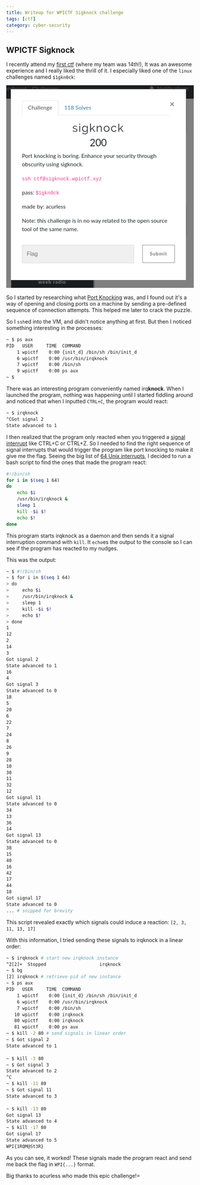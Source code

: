 ```yaml
---
title: Writeup for WPICTF Sigknock challenge
tags: [ctf]
category: cyber-security
---
```


## WPICTF Sigknock

I recently attend my [first ctf](https://wpictf.xyz) (where my team was 14th!), It was an awesome experience and I really liked the thrill of it. I especially liked one of the `linux` challenges named `$1gkn0ck`:

![challenge desc](/assets/images/sigknock.png)

So I started by researching what [Port Knocking](https://en.wikipedia.org/wiki/Port_knocking) was, and I found out it's a way of opening and closing ports on a machine by sending a pre-defined sequence of connection attempts. This helped me later to crack the puzzle.

So I `ssh`ed into the VM, and didn't notice anything at first. But then I noticed something interesting in the processes:

```bash
~ $ ps aux
PID   USER     TIME  COMMAND
    1 wpictf    0:00 {init_d} /bin/sh /bin/init_d
    6 wpictf    0:00 /usr/bin/irqknock
    7 wpictf    0:00 /bin/sh
    9 wpictf    0:00 ps aux
~ $ 
```

There was an interesting program conveniently named irq**knock**. When I launched the program, nothing was happening until I started fiddling around and noticed that when I inputted `CTRL+C`, the program would react:

```bash
~ $ irqknock
^CGot signal 2
State advanced to 1
```

I then realized that the program only reacted when you triggered a [signal interrupt](https://www.computerhope.com/unix/signals.htm) like CTRL+C or CTRL+Z. So I needed to find the right sequence of signal interrupts that would trigger the program like port knocking to make it give me the flag. Seeing the big list of [64 Unix interrupts](https://www.computerhope.com/unix/signals.htm), I decided to run a bash script to find the ones that made the program react:

```bash
#!/bin/sh
for i in $(seq 1 64)
do
    echo $i
    /usr/bin/irqknock &
    sleep 1
    kill -$i $!
    echo $!
done
```

This program starts irqknock as a daemon and then sends it a signal interruption command with `kill`. It `echo`es the output to the console so I can see if the program has reacted to my nudges.

This was the output:

```bash
~ $ #!/bin/sh
~ $ for i in $(seq 1 64)
> do
>     echo $i
>     /usr/bin/irqknock &
>     sleep 1
>     kill -$i $!
>     echo $!
> done
1
12
2
14
3
Got signal 2
State advanced to 1
16
4
Got signal 3
State advanced to 0
18
5
20
6
22
7
24
8
26
9
28
10
30
11
32
12
Got signal 11
State advanced to 0
34
13
36
14
Got signal 13
State advanced to 0
38
15
40
16
42
17
44
18
Got signal 17
State advanced to 0
... # snipped for brevity
```

This script revealed exactly which signals could induce a reaction: `[2, 3, 11, 13, 17]`

With this information, I tried sending these signals to irqknock in a linear order:

```bash
~ $ irqknock # start new irqknock instance
^Z[2]+  Stopped                    irqknock
~ $ bg
[2] irqknock # retrieve pid of new instance
~ $ ps aux
PID   USER     TIME  COMMAND
    1 wpictf    0:00 {init_d} /bin/sh /bin/init_d
    6 wpictf    0:00 /usr/bin/irqknock
    7 wpictf    0:00 /bin/sh
   10 wpictf    0:00 irqknock
   80 wpictf    0:00 irqknock
   81 wpictf    0:00 ps aux
~ $ kill -2 80 # send signals in linear order
~ $ Got signal 2
State advanced to 1

~ $ kill -3 80
~ $ Got signal 3
State advanced to 2
^C
~ $ kill -11 80
~ $ Got signal 11
State advanced to 3

~ $ kill -13 80
Got signal 13
State advanced to 4
~ $ kill -17 80
Got signal 17
State advanced to 5
WPI{1RQM@St3R}
```

As you can see, it worked! These signals made the program react and send me back the flag in `WPI{...}` format. 

Big thanks to acurless who made this epic challenge!=